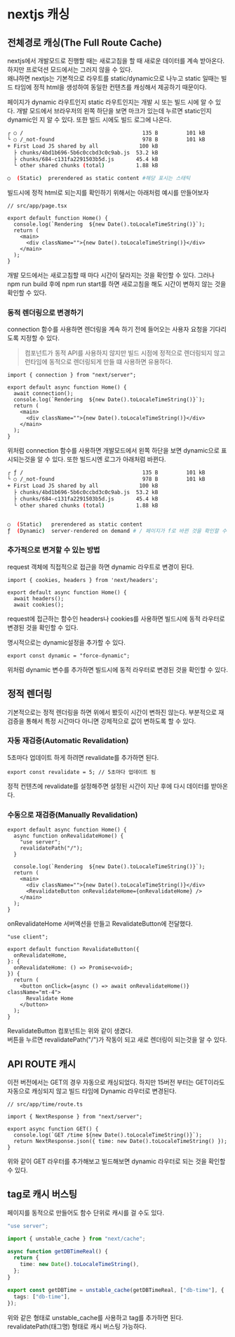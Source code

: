 # nextjs 캐싱

## 전체경로 캐싱(The Full Route Cache)

nextjs에서 개발모드로 진행할 때는 새로고침을 할 때 새로운 데이터를 계속 받아온다. 하지만 프로덕션 모드에서는 그러지 않을 수 있다.  
왜냐하면 nextjs는 기본적으로 라우트를 static/dynamic으로 나누고 static 일때는 빌드 타임에 정적 html을 생성하여 동일한 컨텐츠를 캐싱해서 제공하기 때문이다.

페이지가 dynamic 라우트인지 static 라우트인지는 개발 시 또는 빌드 시에 알 수 있다. 개발 모드에서 브라우저의 왼쪽 하단을 보면 마크가 있는데 누르면 static인지 dynamic인 지 알 수 있다. 또한 빌드 시에도 빌드 로그에 나온다.

```bash
┌ ○ /                                      135 B         101 kB
└ ○ /_not-found                            978 B         101 kB
+ First Load JS shared by all             100 kB
  ├ chunks/4bd1b696-5b6c0ccbd3c0c9ab.js  53.2 kB
  ├ chunks/684-c131fa2291503b5d.js       45.4 kB
  └ other shared chunks (total)          1.88 kB

○  (Static)  prerendered as static content #해당 표시는 스태틱
```

빌드시에 정적 html로 되는지를 확인하기 위해서는 아래처럼 예시를 만들어보자

```tsx
// src/app/page.tsx

export default function Home() {
  console.log(`Rendering  ${new Date().toLocaleTimeString()}`);
  return (
    <main>
      <div className="">{new Date().toLocaleTimeString()}</div>
    </main>
  );
}
```

개발 모드에서는 새로고침할 때 마다 시간이 달라지는 것을 확인할 수 있다. 그러나 npm run build 후에 npm run start를 하면 새로고침을 해도 시간이 변하지 않는 것을 확인할 수 있다.

### 동적 렌더링으로 변경하기

connection 함수를 사용하면 렌더링을 계속 하기 전에 들어오는 사용자 요청을 기다리도록 지정할 수 있다.

> 컴포넌트가 동적 API를 사용하지 않지만 빌드 시점에 정적으로 렌더링되지 않고 런타임에 동적으로 렌더링되게 만들 떄 사용하면 유용하다.

```tsx
import { connection } from "next/server";

export default async function Home() {
  await connection();
  console.log(`Rendering  ${new Date().toLocaleTimeString()}`);
  return (
    <main>
      <div className="">{new Date().toLocaleTimeString()}</div>
    </main>
  );
}
```

위처럼 connection 함수를 사용하면 개발모드에서 왼쪽 하단을 보면 dynamic으로 표시되는것을 알 수 있다. 또한 빌드시엔 로그가 아래처럼 바뀐다.

```bash
┌ ƒ /                                      135 B         101 kB
└ ○ /_not-found                            978 B         101 kB
+ First Load JS shared by all             100 kB
  ├ chunks/4bd1b696-5b6c0ccbd3c0c9ab.js  53.2 kB
  ├ chunks/684-c131fa2291503b5d.js       45.4 kB
  └ other shared chunks (total)          1.88 kB


○  (Static)   prerendered as static content
ƒ  (Dynamic)  server-rendered on demand # / 페이지가 f로 바뀐 것을 확인할 수 있다.
```

### 추가적으로 변겨할 수 있는 방법

request 객체에 직접적으로 접근을 하면 dynamic 라우트로 변경이 된다.

```tsx
import { cookies, headers } from 'next/headers';

export default async function Home() {
  await headers();
  await cookies();
```

request에 접근하는 함수인 headers나 cookies를 사용하면 빌드시에 동적 라우터로 변경된 것을 확인할 수 있다.

명시적으로는 dynamic설정을 추가할 수 있다.

```tsx
export const dynamic = "force-dynamic";
```

위처럼 dynamic 변수를 추가하면 빌드시에 동적 라우터로 변경된 것을 확인할 수 있다.

## 정적 렌더링

기본적으로는 정적 렌더링을 하면 위에서 봤듯이 시간이 변하진 않는다. 부분적으로 재검증을 통해서 특정 시간마다 아니면 강제적으로 값이 변하도록 할 수 있다.

### 자동 재검증(Automatic Revalidation)

5초마다 업데이트 하게 하려면 revalidate를 추가하면 된다.

```tsx
export const revalidate = 5; // 5초마다 업데이트 됨
```

정적 컨텐츠에 revalidate를 설정해주면 설정된 시간이 지난 후에 다시 데이터를 받아온다.

### 수동으로 재검증(Manually Revalidation)

```tsx
export default async function Home() {
  async function onRevalidateHome() {
    "use server";
    revalidatePath("/");
  }

  console.log(`Rendering  ${new Date().toLocaleTimeString()}`);
  return (
    <main>
      <div className="">{new Date().toLocaleTimeString()}</div>
      <RevalidateButton onRevalidateHome={onRevalidateHome} />
    </main>
  );
}
```

onRevalidateHome 서버액션을 만들고 RevalidateButton에 전달했다.

```tsx
"use client";

export default function RevalidateButton({
  onRevalidateHome,
}: {
  onRevalidateHome: () => Promise<void>;
}) {
  return (
    <button onClick={async () => await onRevalidateHome()} className="mt-4">
      Revalidate Home
    </button>
  );
}
```

RevalidateButton 컴포넌트는 위와 같이 생겼다.  
버튼을 누르면 revalidatePath("/")가 작동이 되고 새로 렌더링이 되는것을 알 수 있다.

## API ROUTE 캐시

이전 버전에서는 GET의 경우 자동으로 캐싱되었다. 하지만 15버전 부터는 GET이라도 자동으로 캐싱되지 않고 빌드 타임에 Dynamic 라우터로 변경된다.

```tsx
// src/app/time/route.ts

import { NextResponse } from "next/server";

export async function GET() {
  console.log(`GET /time ${new Date().toLocaleTimeString()}`);
  return NextResponse.json({ time: new Date().toLocaleTimeString() });
}
```

위와 같이 GET 라우터를 추가해보고 빌드해보면 dynamic 라우터로 되는 것을 확인할 수 있다.

## tag로 캐시 버스팅

페이지를 동적으로 만들어도 함수 단위로 캐시를 걸 수도 있다.

```ts
"use server";

import { unstable_cache } from "next/cache";

async function getDBTimeReal() {
  return {
    time: new Date().toLocaleTimeString(),
  };
}

export const getDBTime = unstable_cache(getDBTimeReal, ["db-time"], {
  tags: ["db-time"],
});
```

위와 같은 형태로 unstable_cache를 사용하고 tag를 추가하면 된다. revalidatePath(태그명) 형태로 캐시 버스팅 가능하다.
